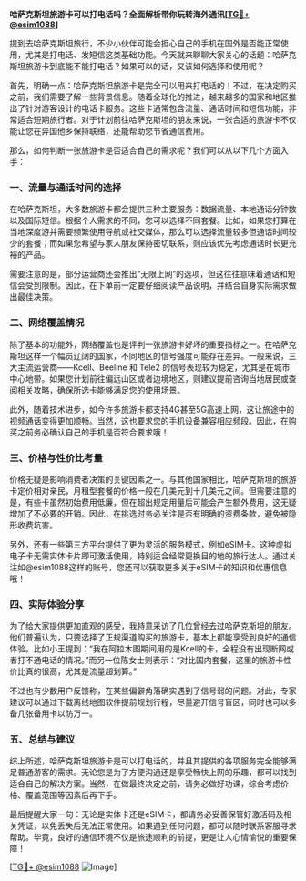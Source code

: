 **哈萨克斯坦旅游卡可以打电话吗？全面解析带你玩转海外通讯[[TG💪+ @esim1088](https://t.me/s/esim1088)]**

提到去哈萨克斯坦旅行，不少小伙伴可能会担心自己的手机在国外是否能正常使用，尤其是打电话、发短信这类基础功能。今天就来聊聊大家关心的话题：哈萨克斯坦旅游卡到底能不能打电话？如果可以的话，又该如何选择和使用呢？

首先，明确一点：哈萨克斯坦旅游卡是完全可以用来打电话的！不过，在决定购买之前，我们需要了解一些背景信息。随着全球化的推进，越来越多的国家和地区推出了针对游客设计的电话卡服务。这些卡通常包含流量、通话时间和短信功能，非常适合短期旅行者。对于计划前往哈萨克斯坦的朋友来说，一张合适的旅游卡不仅能让您在异国他乡保持联络，还能帮助您节省通信费用。

那么，如何判断一张旅游卡是否适合自己的需求呢？我们可以从以下几个方面入手：

### **一、流量与通话时间的选择**
在哈萨克斯坦，大多数旅游卡都会提供三种主要服务：数据流量、本地通话分钟数以及国际短信。根据个人需求的不同，您可以选择不同套餐。比如，如果您打算在当地深度游并需要频繁使用导航或社交媒体，那么可以选择流量较多但通话时间较少的套餐；而如果您希望与家人朋友保持密切联系，则应该优先考虑通话时长更充裕的产品。

需要注意的是，部分运营商还会推出“无限上网”的选项，但这往往意味着通话和短信会受到限制。因此，在下单前一定要仔细阅读产品说明，并结合自身实际需求做出最佳决策。

### **二、网络覆盖情况**
除了基本的功能外，网络覆盖也是评判一张旅游卡好坏的重要指标之一。在哈萨克斯坦这样一个幅员辽阔的国家，不同地区的信号强度可能存在差异。一般来说，三大主流运营商——Kcell、Beeline 和 Tele2 的信号表现较为稳定，尤其是在城市中心地带。如果您计划前往偏远山区或者边境地区，则建议提前咨询当地居民或查阅相关攻略，确保所选卡能够满足您的使用场景。

此外，随着技术进步，如今许多旅游卡都支持4G甚至5G高速上网，这让旅途中的视频通话变得更加顺畅。当然，这也要求您的手机设备兼容相应频段。因此，在购买之前务必确认自己的手机是否符合要求哦！

### **三、价格与性价比考量**
价格无疑是影响消费者决策的关键因素之一。与其他国家相比，哈萨克斯坦的旅游卡定价相对亲民，月租型套餐的价格一般在几美元到十几美元之间。但需要注意的是，有些卡虽然初始费用低廉，但在超出规定用量后可能会产生额外费用，这无疑增加了不必要的开销。因此，在挑选时务必关注是否有明确的资费条款，避免被隐形收费坑害。

另外，还有一些第三方平台提供了更为灵活的服务模式，例如eSIM卡。这种虚拟电子卡无需实体卡片即可激活使用，特别适合经常更换目的地的旅行达人。通过关注如@esim1088这样的账号，您还可以获取更多关于eSIM卡的知识和优惠信息哦！

### **四、实际体验分享**
为了给大家提供更加直观的感受，我特意采访了几位曾经去过哈萨克斯坦的朋友。他们普遍认为，只要选择了正规渠道购买的旅游卡，基本上都能享受到良好的通信体验。比如小王提到：“我在阿拉木图期间用的是Kcell的卡，全程没有出现断网或者打不通电话的情况。”而另一位陈女士则表示：“对比国内套餐，这里的旅游卡性价比真的很高，尤其是流量超划算。”

不过也有少数用户反馈称，在某些偏僻角落确实遇到了信号弱的问题。对此，专家建议可以通过下载离线地图软件提前规划行程，尽量避开信号盲区，同时也可以多备几张备用卡以防万一。

### **五、总结与建议**
综上所述，哈萨克斯坦旅游卡是可以打电话的，并且其提供的各项服务完全能够满足普通游客的需求。无论您是为了方便沟通还是享受畅快上网的乐趣，都可以找到适合自己的解决方案。当然，在做最终决定之前，请务必做好功课，综合考虑价格、覆盖范围等因素后再下手。

最后提醒大家一句：无论是实体卡还是eSIM卡，都请务必妥善保管好激活码及相关凭证，以免丢失后无法正常使用。如果遇到任何问题，都可以随时联系客服寻求帮助。毕竟，良好的通信环境不仅是旅途顺利的前提，更是让人心情愉悦的重要保障！

[[TG💪+ @esim1088](https://t.me/s/esim1088) ![Image](https://i.postimg.cc/4NQfJmqS/Snipaste-2025-05-13-00-14-12.png)]